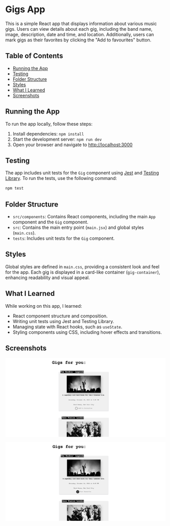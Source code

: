 # Gigs App

This is a simple React app that displays information about various music gigs. Users can view details about each gig, including the band name, image, description, date and time, and location. Additionally, users can mark gigs as their favorites by clicking the "Add to favourites" button.

## Table of Contents

- [Running the App](#running-the-app)
- [Testing](#testing)
- [Folder Structure](#folder-structure)
- [Styles](#styles)
- [What I Learned](#what-i-learned)
- [Screenshots](#screenshots)

## Running the App

To run the app locally, follow these steps:

1. Install dependencies: `npm install`
2. Start the development server: `npm run dev`
3. Open your browser and navigate to [http://localhost:3000](http://localhost:3000)

## Testing

The app includes unit tests for the `Gig` component using [Jest](https://jestjs.io/) and [Testing Library](https://testing-library.com/). To run the tests, use the following command:

```bash
npm test
```

## Folder Structure

- `src/components`: Contains React components, including the main `App` component and the `Gig` component.
- `src`: Contains the main entry point (`main.jsx`) and global styles (`main.css`).
- `tests`: Includes unit tests for the `Gig` component.

## Styles

Global styles are defined in `main.css`, providing a consistent look and feel for the app. Each gig is displayed in a card-like container (`gig-container`), enhancing readability and visual appeal.

## What I Learned

While working on this app, I learned:

- React component structure and composition.
- Writing unit tests using Jest and Testing Library.
- Managing state with React hooks, such as `useState`.
- Styling components using CSS, including hover effects and transitions.

## Screenshots

![App Screenshot](/src/assets/Screenshot%202023-11-19%20at%2011.42.32.png)

![App Screenshot](/src/assets/Screenshot%202023-11-19%20at%2011.43.31.png)

